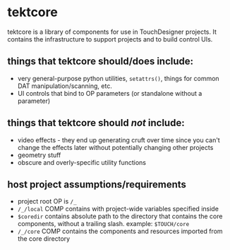 # tektcore
tektcore is a library of components for use in TouchDesigner projects. It contains the infrastructure to support projects and to build control UIs.

## things that tektcore should/does include:
* very general-purpose python utilities, `setattrs()`, things for common DAT manipulation/scanning, etc.
* UI controls that bind to OP parameters (or standalone without a parameter)

## things that tektcore should *not* include:
* video effects - they end up generating cruft over time since you can't change the effects later without potentially changing other projects
* geometry stuff
* obscure and overly-specific utility functions

## host project assumptions/requirements
* project root OP is `/_`
* `/_/local` COMP contains with project-wide variables specified inside
* `$coredir` contains absolute path to the directory that contains the core components, without a trailing slash. example: `$TOUCH/core`
* `/_/core` COMP contains the components and resources imported from the core directory
